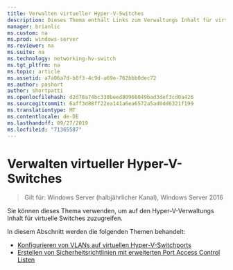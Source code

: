 ```yaml
---
title: Verwalten virtueller Hyper-V-Switches
description: Dieses Thema enthält Links zum Verwaltungs Inhalt für virtuelle Hyper-V-Switches für Windows Server 2016.
manager: brianlic
ms.custom: na
ms.prod: windows-server
ms.reviewer: na
ms.suite: na
ms.technology: networking-hv-switch
ms.tgt_pltfrm: na
ms.topic: article
ms.assetid: a7a06a7d-b8f3-4c9d-a69e-762bbb0dec72
ms.author: pashort
author: shortpatti
ms.openlocfilehash: d2d78a74bc330beed80966049bad3def3cd0a426
ms.sourcegitcommit: 6aff3d88ff22ea141a6ea6572a5ad8dd6321f199
ms.translationtype: MT
ms.contentlocale: de-DE
ms.lasthandoff: 09/27/2019
ms.locfileid: "71365587"
---
```

# <a name="manage-hyper-v-virtual-switch"></a>Verwalten virtueller Hyper-V-Switches

>Gilt für: Windows Server (halbjährlicher Kanal), Windows Server 2016

Sie können dieses Thema verwenden, um auf den Hyper-V-Verwaltungs Inhalt für virtuelle Switches zuzugreifen.

In diesem Abschnitt werden die folgenden Themen behandelt:

- [Konfigurieren von VLANs auf virtuellen Hyper-V-Switchports](Configure-and-View-VLAN-Settings-on-Hyper-V-Virtual-Switch-Ports.md)
- [Erstellen von Sicherheitsrichtlinien mit erweiterten Port Access Control Listen](Create-Security-Policies-with-Extended-Port-Access-Control-Lists.md)


